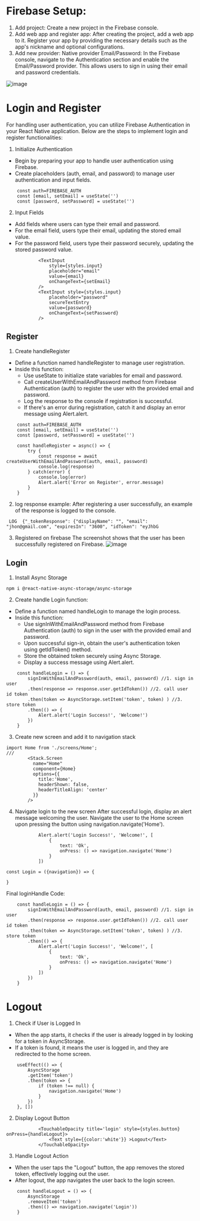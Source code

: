 # Firebase Setup:
1. Add project: Create a new project in the Firebase console.
2. Add web app and register app: After creating the project, add a web app to it. Register your app by providing the necessary details such as the app's nickname and optional configurations.
3. Add new provider: Native provider Email/Password: In the Firebase console, navigate to the Authentication section and enable the Email/Password provider. This allows users to sign in using their email and password credentials.

![image](https://github.com/ascaryaaa/react-native-authentication-authorization/assets/73589875/08c5067a-a07c-474b-a00f-050b2a8bc203)

# Login and Register
For handling user authentication, you can utilize Firebase Authentication in your React Native application. Below are the steps to implement login and register functionalities:
1. Initialize Authentication
- Begin by preparing your app to handle user authentication using Firebase.
- Create placeholders (auth, email, and password) to manage user authentication and input fields.
```
    const auth=FIREBASE_AUTH
    const [email, setEmail] = useState('')
    const [password, setPassword] = useState('')
```
2. Input Fields
- Add fields where users can type their email and password.
- For the email field, users type their email, updating the stored email value.
- For the password field, users type their password securely, updating the stored password value.
```
            <TextInput 
                style={styles.input} 
                placeholder="email"
                value={email}
                onChangeText={setEmail}
            />
            <TextInput style={styles.input} 
                placeholder="password"
                secureTextEntry
                value={password}
                onChangeText={setPassword}    
            />
```

## Register
1. Create handleRegister
- Define a function named handleRegister to manage user registration.
- Inside this function:
    - Use useState to initialize state variables for email and password.
    - Call createUserWithEmailAndPassword method from Firebase Authentication (auth) to register the user with the provided email and password.
    - Log the response to the console if registration is successful.
    - If there's an error during registration, catch it and display an error message using Alert.alert.
```
    const auth=FIREBASE_AUTH
    const [email, setEmail] = useState('')
    const [password, setPassword] = useState('')

    const handleRegister = async() => {
        try {
            const response = await createUserWithEmailAndPassword(auth, email, password)
            console.log(response)
        } catch(error) {
            console.log(error)
            Alert.alert('Error on Register', error.message)
        }
    }
```

2. log response example:
After registering a user successfully, an example of the response is logged to the console.
```
 LOG  {"_tokenResponse": {"displayName": "", "email": "jhon@gmail.com", "expiresIn": "3600", "idToken": "eyJhbG
```


3. Registered on firebase
The screenshot shows that the user has been successfully registered on Firebase.
![image](https://github.com/ascaryaaa/react-native-authentication-authorization/assets/73589875/386e16de-3c11-46cf-b71e-baadd8dd9212)

## Login
1. Install Async Storage
```
npm i @react-native-async-storage/async-storage
```
2. Create handle Login function:
- Define a function named handleLogin to manage the login process.
- Inside this function:
    - Use signInWithEmailAndPassword method from Firebase Authentication (auth) to sign in the user with the provided email and password.
    - Upon successful sign-in, obtain the user's authentication token using getIdToken() method.
    - Store the obtained token securely using Async Storage.
    - Display a success message using Alert.alert.
```
    const handleLogin = () => {
        signInWithEmailAndPassword(auth, email, password) //1. sign in user
        .then(response => response.user.getIdToken()) //2. call user id token
        .then(token => AsyncStorage.setItem('token', token) ) //3. store token
        .then(() => {
            Alert.alert('Login Success!', 'Welcome!')
        }) 
    }
```
3. Create new screen and add it to navigation stack
```
import Home from './screens/Home';
///
        <Stack.Screen 
          name="Home" 
          component={Home} 
          options={{
            title:'Home',
            headerShown: false,
            headerTitleAlign: 'center'
          }}
        />
```
4. Navigate login to the new screen
After successful login, display an alert message welcoming the user.
Navigate the user to the Home screen upon pressing the button using navigation.navigate('Home').
```
            Alert.alert('Login Success!', 'Welcome!', [
                {
                    text: 'Ok',
                    onPress: () => navigation.navigate('Home')
                }
            ])
```
```
const Login = ({navigation}) => {

}
```
Final loginHandle Code:
```
    const handleLogin = () => {
        signInWithEmailAndPassword(auth, email, password) //1. sign in user
        .then(response => response.user.getIdToken()) //2. call user id token
        .then(token => AsyncStorage.setItem('token', token) ) //3. store token
        .then(() => {
            Alert.alert('Login Success!', 'Welcome!', [
                {
                    text: 'Ok',
                    onPress: () => navigation.navigate('Home')
                }
            ])
        }) 
    }
```
# Logout
1. Check if User is Logged In
- When the app starts, it checks if the user is already logged in by looking for a token in AsyncStorage.
- If a token is found, it means the user is logged in, and they are redirected to the home screen.
```
    useEffect(() => {
        AsyncStorage
        .getItem('token')
        .then(token => {
            if (token !== null) {
                navigation.navigate('Home')
            }
        })
    }, [])
```
2. Display Logout Button
```
            <TouchableOpacity title='login' style={styles.button} onPress={handleLogout}>
                <Text style={{color:'white'}} >Logout</Text>
            </TouchableOpacity>
```
3. Handle Logout Action
- When the user taps the "Logout" button, the app removes the stored token, effectively logging out the user.
- After logout, the app navigates the user back to the login screen.
```
    const handleLogout = () => {
        AsyncStorage
        .removeItem('token')
        .then(() => navigation.navigate('Login'))
    }
```
